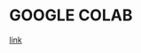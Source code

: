 # GOOGLE COLAB
[link](https://colab.research.google.com/drive/1FcBWhVMkBudeW92mgzMXQgWJbeX1uou5?usp=sharing)